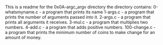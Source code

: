 This is a readme for the 0x0A-argc_argv directory
the directory contains:
0-whatsmyname.c - a program that prints its name
1-args.c -  a program that prints the number of arguments passed into it.
2-args.c - a program that prints all arguments it receives.
3-mul.c -  a program that multiplies two numbers.
4-add.c -  a program that adds positive numbers.
100-change.c - a program that prints the minimum number of coins to make change for an amount of money.
